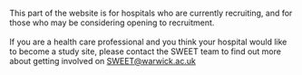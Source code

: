 This part of the website is for hospitals who are currently recruiting, and for those who may be considering opening to recruitment.      
<br/>
If you are a health care professional and you think your hospital would like to become a study site, please contact the SWEET team to find out more about getting involved on [SWEET@warwick.ac.uk ](mailto:SWEET@warwick.ac.uk)

